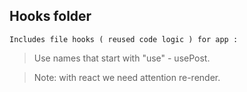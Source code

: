 ## Hooks folder


`Includes file hooks ( reused code logic ) for app :`

> Use names that start with "use" - usePost.

> Note: with react we need attention re-render.
 